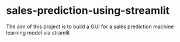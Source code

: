 # sales-prediction-using-streamlit
The aim of this project is to build a GUI for a sales prediction machine learning model via stramlit
